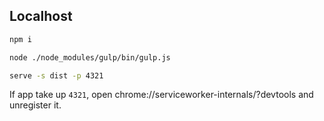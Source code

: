 ## Localhost

```sh
npm i
```

```sh
node ./node_modules/gulp/bin/gulp.js
```

```sh
serve -s dist -p 4321
```

If app take up `4321`, open chrome://serviceworker-internals/?devtools and unregister it.